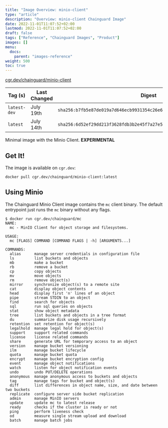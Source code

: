 ```yaml
---
title: "Image Overview: minio-client"
type: "article"
description: "Overview: minio-client Chainguard Image"
date: 2022-11-01T11:07:52+02:00
lastmod: 2022-11-01T11:07:52+02:00
draft: false
tags: ["Reference", "Chainguard Images", "Product"]
images: []
menu:
  docs:
    parent: "images-reference"
weight: 500
toc: true
---
```


[cgr.dev/chainguard/minio-client](https://github.com/chainguard-images/images/tree/main/images/minio-client)

| Tag (s)       | Last Changed | Digest                                                                    |
|---------------|--------------|---------------------------------------------------------------------------|
|  `latest-dev` | July 19th    | `sha256:b7fb5e87de019a7d646ecb9931354c26e638a3f228b05a8e1a67871e4a8ad218` |
|  `latest`     | July 14th    | `sha256:6d52ef29dd213f3628fdb3b2e45f7a27e5f800a8d272bd5d62d505f8f8b7f3b1` |



Minimal image with the Minio Client. **EXPERIMENTAL**

## Get It!

The image is available on `cgr.dev`:

```
docker pull cgr.dev/chainguard/minio-client:latest
```

## Using Minio

The Chainguard Minio Client image contains the `mc` client binary.
The default entrypoint just runs the `mc` binary without any flags.

```shell
$ docker run cgr.dev/chainguard/mc
NAME:
  mc - MinIO Client for object storage and filesystems.

USAGE:
  mc [FLAGS] COMMAND [COMMAND FLAGS | -h] [ARGUMENTS...]

COMMANDS:
  alias      manage server credentials in configuration file
  ls         list buckets and objects
  mb         make a bucket
  rb         remove a bucket
  cp         copy objects
  mv         move objects
  rm         remove object(s)
  mirror     synchronize object(s) to a remote site
  cat        display object contents
  head       display first 'n' lines of an object
  pipe       stream STDIN to an object
  find       search for objects
  sql        run sql queries on objects
  stat       show object metadata
  tree       list buckets and objects in a tree format
  du         summarize disk usage recursively
  retention  set retention for object(s)
  legalhold  manage legal hold for object(s)
  support    support related commands
  license    license related commands
  share      generate URL for temporary access to an object
  version    manage bucket versioning
  ilm        manage bucket lifecycle
  quota      manage bucket quota
  encrypt    manage bucket encryption config
  event      manage object notifications
  watch      listen for object notification events
  undo       undo PUT/DELETE operations
  anonymous  manage anonymous access to buckets and objects
  tag        manage tags for bucket and object(s)
  diff       list differences in object name, size, and date between two buckets
  replicate  configure server side bucket replication
  admin      manage MinIO servers
  update     update mc to latest release
  ready      checks if the cluster is ready or not
  ping       perform liveness check
  od         measure single stream upload and download
  batch      manage batch jobs
```

